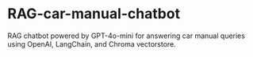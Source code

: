 # RAG-car-manual-chatbot
RAG chatbot powered by GPT-4o-mini for answering car manual queries using OpenAI, LangChain, and Chroma vectorstore.
